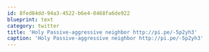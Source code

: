 ```yaml
---
id: 8fed84dd-94a3-4522-b6e4-8468fa6de922
blueprint: text
category: twitter
title: 'Holy Passive-aggressive neighbor http://pi.pe/-5p2yh3'
caption: 'Holy Passive-aggressive neighbor http://pi.pe/-5p2yh3'
---
```

